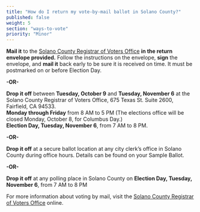 ```yaml
---
title: "How do I return my vote-by-mail ballot in Solano County?"
published: false
weight: 5
section: "ways-to-vote"
priority: "Minor"
---
```


**Mail it** to the [Solano County Registrar of Voters Office](#section-election-office-contact) **in the return envelope provided.** Follow the instructions on the envelope, **sign** the envelope, and **mail it** back early to be sure it is received on time. It must be postmarked on or before Election Day.  

  **-OR-**  
  
**Drop it off** between **Tuesday, October 9** and **Tuesday, November 6** at the Solano County Registrar of Voters Office, 675 Texas St. Suite 2600, Fairfield, CA 94533.  
**Monday through Friday** from 8 AM to 5 PM (The elections office will be closed Monday, October 8, for Columbus Day.)  
**Election Day, Tuesday, November 6**, from 7 AM to 8 PM.  

  **-OR-**  

**Drop it off** at a secure ballot location at any city clerk’s office in Solano County during office hours. Details can be found on your Sample Ballot.  

  **-OR-**  
  
**Drop it off** at any polling place in Solano County on **Election Day, Tuesday, November 6**, from 7 AM to 8 PM  

For more information about voting by mail, visit the [Solano County Registrar of Voters Office](http://www.solanocounty.com/depts/rov/voting_by_mail/default.asp) online.  
